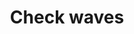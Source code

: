 ---
title: Check waves
tags: ["check", "waves", "tick", "approve", "confirm"]
icon: check-waves
svg: '<svg xmlns="http://www.w3.org/2000/svg" width="24" height="24" fill="none" viewBox="0 0 24 24" stroke-width="1.5" stroke-linecap="round" stroke-linejoin="round" stroke="currentColor"><path d="m8.667 12.333 1.505 1.721a1 1 0 0 0 1.564-.073L15.333 9"/><path d="M9.833 4.08c.55-.47.826-.704 1.114-.841a2.442 2.442 0 0 1 2.106 0c.288.137.563.372 1.114.841a3.132 3.132 0 0 0 1.9.788c.722.057 1.083.086 1.384.192a2.442 2.442 0 0 1 1.489 1.49c.106.3.135.66.192 1.382a3.13 3.13 0 0 0 .788 1.901c.47.55.704.826.841 1.114.319.666.319 1.44 0 2.106-.137.288-.372.563-.841 1.114a3.13 3.13 0 0 0-.788 1.9c-.057.722-.086 1.083-.192 1.384a2.442 2.442 0 0 1-1.49 1.489c-.3.106-.66.135-1.382.192a3.131 3.131 0 0 0-1.901.788c-.55.47-.826.704-1.114.841a2.441 2.441 0 0 1-2.106 0c-.288-.137-.563-.372-1.114-.841a3.13 3.13 0 0 0-1.9-.788c-.722-.057-1.083-.086-1.384-.192a2.442 2.442 0 0 1-1.489-1.49c-.106-.3-.135-.66-.192-1.382a3.132 3.132 0 0 0-.788-1.901c-.47-.55-.704-.826-.841-1.114a2.442 2.442 0 0 1 0-2.106c.137-.288.372-.563.841-1.114a3.131 3.131 0 0 0 .788-1.9c.057-.722.086-1.083.192-1.384A2.442 2.442 0 0 1 6.55 5.06c.3-.106.66-.135 1.382-.192a3.131 3.131 0 0 0 1.901-.788Z"/></svg>'
---
